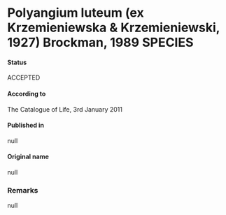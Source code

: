 # Polyangium luteum (ex Krzemieniewska & Krzemieniewski, 1927) Brockman, 1989 SPECIES

#### Status
ACCEPTED

#### According to
The Catalogue of Life, 3rd January 2011

#### Published in
null

#### Original name
null

### Remarks
null